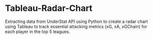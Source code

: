 # Tableau-Radar-Chart
Extracting data from UnderStat API using Python to create a radar chart using Tableau to track essential attacking metrics (xG, xA, xGChain) for each player in the top 5 leagues.

